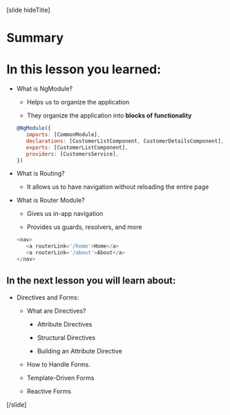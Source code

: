 [slide hideTitle]

# Summary

# In this lesson you learned:

-  What is NgModule?

   -  Helps us to organize the application

   -  They organize the application into **blocks of functionality**

   ```js
   @NgModule({
      imports: [CommonModule],
      declarations: [CustomerListComponent, CustomerDetailsComponent],
      exports: [CustomerListComponent],
      providers: [CustomersService],
   })
   ```

-  What is Routing?

   -  It allows us to have navigation without reloading the entire page

-  What is Router Module?

   -  Gives us in-app navigation

   -  Provides us guards, resolvers, and more

   ```js
   <nav>
      <a routerLink='/home'>Home</a>
      <a routerLink='/about'>About</a>
   </nav>
   ```

## In the next lesson you will learn about:

-  Directives and Forms:

   -  What are Directives?

      -  Attribute Directives

      -  Structural Directives

      -  Building an Attribute Directive

   -  How to Handle Forms.

   -  Template-Driven Forms

   -  Reactive Forms

[/slide]

